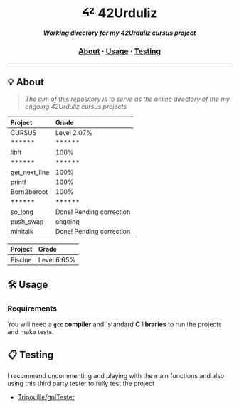 <h1 align="center">
	<img src="img/42.jpg" width="30px"> 42Urduliz
</h1>

<p align="center">
	<b><i>Working directory for my 42Urduliz cursus project</i></b><br>

<h3 align="center">
	<a href="#%EF%B8%8F-about">About</a>
	<span> · </span>
	<a href="#%EF%B8%8F-usage">Usage</a>
	<span> · </span>
	<a href="#-testing">Testing</a>
</h3>

---

## 💡 About

> _The aim of this repository is to serve as the online directory of the my ongoing 42Urduliz cursus projects_

| Project  | Grade |
| :--- | :--- |
| CURSUS  | Level 2.07% |
| ******  | ****** |
| libft  | 100% |
| ******  | ****** |
| get_next_line  | 100% |
| printf  | 100% |
| Born2beroot | 100% |
| ******  | ****** |
| so_long | Done! Pending correction |
| push_swap | ongoing |
| minitalk | Done! Pending correction |

| Project  | Grade |
| :--- | :--- |
| Piscine  | Level 6.65% |

## 🛠️ Usage

### Requirements

You will need a **`gcc` compiler** and `standard **C libraries** to run the projects and make tests.

## 📋 Testing

I recommend uncommenting and playing with the main functions and also using this third party tester to fully test the project

* [Tripouille/gnlTester](https://github.com/Tripouille/gnlTester)
